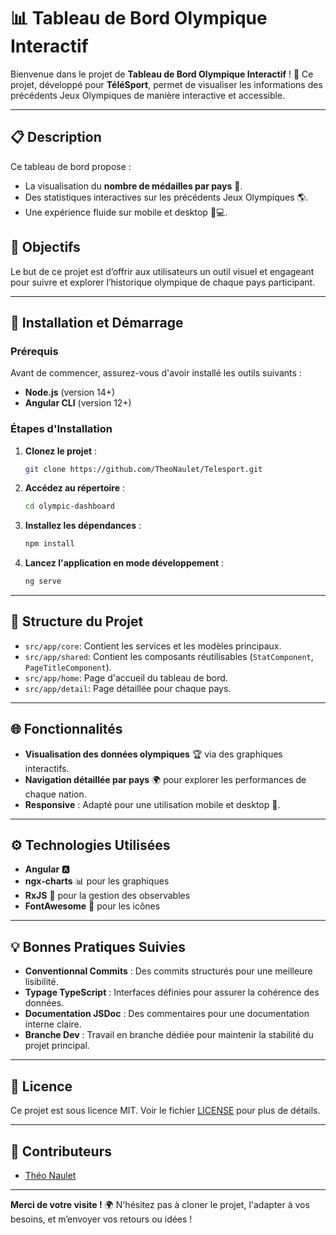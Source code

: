 # 📊 Tableau de Bord Olympique Interactif

Bienvenue dans le projet de **Tableau de Bord Olympique Interactif** ! 🏅 Ce projet, développé pour **TéléSport**, permet de visualiser les informations des précédents Jeux Olympiques de manière interactive et accessible.

---

## 📋 Description

Ce tableau de bord propose :
- La visualisation du **nombre de médailles par pays** 🥇.
- Des statistiques interactives sur les précédents Jeux Olympiques 🌎.
- Une expérience fluide sur mobile et desktop 📱💻.

## 🎯 Objectifs
Le but de ce projet est d’offrir aux utilisateurs un outil visuel et engageant pour suivre et explorer l’historique olympique de chaque pays participant. 

---

## 🚀 Installation et Démarrage

### Prérequis
Avant de commencer, assurez-vous d'avoir installé les outils suivants :
- **Node.js** (version 14+)
- **Angular CLI** (version 12+)

### Étapes d'Installation

1. **Clonez le projet** :
   ```bash
   git clone https://github.com/TheoNaulet/Telesport.git

2. **Accédez au répertoire** :
   ```bash
   cd olympic-dashboard


3. **Installez les dépendances** :
   ```bash
   npm install

4. **Lancez l'application en mode développement** :
   ```bash
   ng serve

---

## 📂 Structure du Projet

- `src/app/core`: Contient les services et les modèles principaux.
- `src/app/shared`: Contient les composants réutilisables (`StatComponent`, `PageTitleComponent`).
- `src/app/home`: Page d'accueil du tableau de bord.
- `src/app/detail`: Page détaillée pour chaque pays.

---

## 🌐 Fonctionnalités

- **Visualisation des données olympiques** 🏆 via des graphiques interactifs.
- **Navigation détaillée par pays** 🌍 pour explorer les performances de chaque nation.
- **Responsive** : Adapté pour une utilisation mobile et desktop 📲.

---

## ⚙️ Technologies Utilisées

- **Angular** 🅰️
- **ngx-charts** 📊 pour les graphiques
- **RxJS** 🔁 pour la gestion des observables
- **FontAwesome** 🌟 pour les icônes

---

## 💡 Bonnes Pratiques Suivies

- **Conventionnal Commits** : Des commits structurés pour une meilleure lisibilité.
- **Typage TypeScript** : Interfaces définies pour assurer la cohérence des données.
- **Documentation JSDoc** : Des commentaires pour une documentation interne claire.
- **Branche Dev** : Travail en branche dédiée pour maintenir la stabilité du projet principal.

---

## 📜 Licence

Ce projet est sous licence MIT. Voir le fichier [LICENSE](LICENSE) pour plus de détails.

---

## 👥 Contributeurs

- [Théo Naulet](https://github.com/TheoNaulet)

---

**Merci de votre visite !** 🌍 N'hésitez pas à cloner le projet, l'adapter à vos besoins, et m’envoyer vos retours ou idées !
